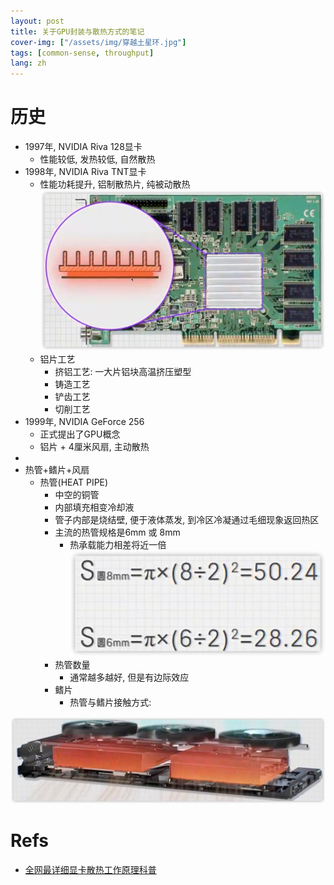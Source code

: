 ```yaml
---
layout: post
title: 关于GPU封装与散热方式的笔记
cover-img: ["/assets/img/穿越土星环.jpg"]
tags: [common-sense, throughput]
lang: zh
---
```



# 历史

- 1997年, NVIDIA Riva 128显卡
  - 性能较低, 发热较低, 自然散热
- 1998年, NVIDIA Riva TNT显卡
  - 性能功耗提升, 铝制散热片, 纯被动散热
![img_1.png](img_1.png)
  - 铝片工艺
    - 挤铝工艺: 一大片铝块高温挤压塑型
    - 铸造工艺
    - 铲齿工艺
    - 切削工艺
- 1999年, NVIDIA GeForce 256
  - 正式提出了GPU概念
  - 铝片 + 4厘米风扇, 主动散热
- 
- 热管+鳍片+风扇
  - 热管(HEAT PIPE)
    - 中空的铜管
    - 内部填充相变冷却液
    - 管子内部是烧结壁, 便于液体蒸发, 到冷区冷凝通过毛细现象返回热区
    - 主流的热管规格是6mm 或 8mm
      - 热承载能力相差将近一倍
![img_4.png](img_4.png)
    - 热管数量
      - 通常越多越好, 但是有边际效应
    - 鳍片
      - 热管与鳍片接触方式: 

![img_3.png](img_3.png)



# Refs
- [全网最详细显卡散热工作原理科普](https://www.zhihu.com/zvideo/1433777767221071872)
